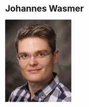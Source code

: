 # Johannes Wasmer #

![profile picture](https://github.com/Irratzo/about-myself/blob/master/img/picture_64pt.jpg "the profile picture")

